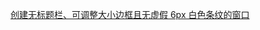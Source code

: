 
[创建无标题栏、可调整大小边框且无虚假 6px 白色条纹的窗口](https://stackoverflow.com/questions/39731497/create-window-without-titlebar-with-resizable-border-and-without-bogus-6px-whit)